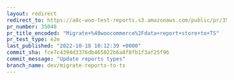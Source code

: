 ```yaml
---
layout: redirect
redirect_to: https://a8c-woo-test-reports.s3.amazonaws.com/public/pr/35048/e2e/index.html
pr_number: 35048
pr_title_encoded: "Migrate+%40woocommerce%2Fdata+report+store+to+TS"
pr_test_type: e2e
last_published: "2022-10-18 10:12:39 +0000"
commit_sha: fce7c4394d3376db465022b6a8f8fb1f3af25f96
commit_message: "Update reports types"
branch_name: dev/migrate-reports-to-ts
---
```

